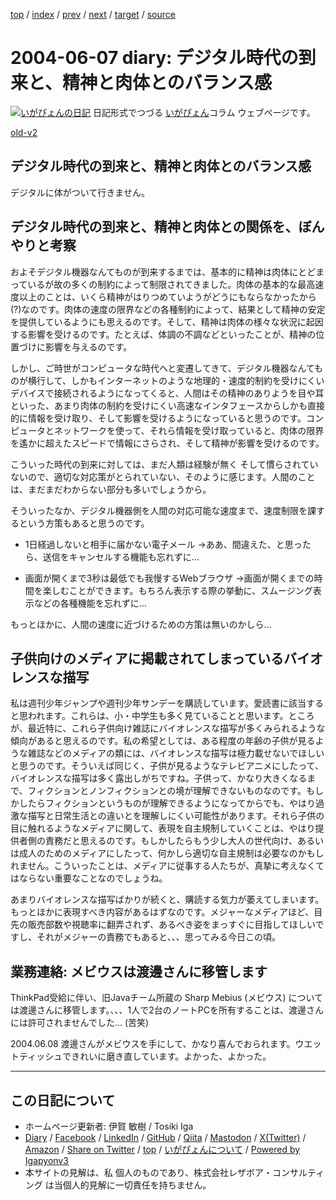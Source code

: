 [top](../index.html) 
 / [index](index.html) 
 / [prev](ig040606.html) 
 / [next](ig040608.html) 
 / [target](https://www.igapyon.jp/igapyon/diary/2004/ig040607.html) 
 / [source](https://github.com/igapyon/diary/blob/master/2004/ig040607.src.md) 

2004-06-07 diary: デジタル時代の到来と、精神と肉体とのバランス感
=====================================================================================================
[![いがぴょんの日記](https://www.igapyon.jp/igapyon/diary/images/iga202308_64.jpg "いがぴょん")](https://www.igapyon.jp/igapyon/diary/memo/memoigapyon.html) 日記形式でつづる [いがぴょん](https://www.igapyon.jp/igapyon/diary/memo/memoigapyon.html)コラム ウェブページです。

[old-v2](ig040607-orig.html)

## デジタル時代の到来と、精神と肉体とのバランス感

デジタルに体がついて行きません。


## デジタル時代の到来と、精神と肉体との関係を、ぼんやりと考察

およそデジタル機器なんてものが到来するまでは、基本的に精神は肉体にとどまっているが故の多くの制約によって制限されてきました。肉体の基本的な最高速度以上のことは、いくら精神がはりつめていようがどうにもならなかったから(?)なのです。肉体の速度の限界などの各種制約によって、結果として精神の安定を提供しているようにも思えるのです。そして、精神は肉体の様々な状況に起因する影響を受けるのです。たとえば、体調の不調などといったことが、精神の位置づけに影響を与えるのです。

しかし、ご時世がコンピュータな時代へと変遷してきて、デジタル機器なんてものが横行して、しかもインターネットのような地理的・速度的制約を受けにくいデバイスで接続されるようになってくると、人間はその精神のありようを目や耳といった、あまり肉体の制約を受けにくい高速なインタフェースからしかも直接的に情報を受け取り、そして影響を受けるようになっていると思うのです。コンピュータとネットワークを使って、それら情報を受け取っていると、肉体の限界を遙かに超えたスピードで情報にさらされ、そして精神が影響を受けるのです。

こういった時代の到来に対しては、まだ人類は経験が無く そして慣らされていないので、適切な対応策がとられていない、そのように感じます。人間のことは、まだまだわからない部分も多いでしょうから。

そういったなか、デジタル機器側を人間の対応可能な速度まで、速度制限を課するという方策もあると思うのです。

* 1日経過しないと相手に届かない電子メール
  →ああ、間違えた、と思ったら、送信をキャンセルする機能も忘れずに…
  
* 画面が開くまで3秒は最低でも我慢するWebブラウザ
  →画面が開くまでの時間を楽しむことができます。もちろん表示する際の挙動に、スムージング表示などの各種機能を忘れずに…

もっとほかに、人間の速度に近づけるための方策は無いのかしら…

## 子供向けのメディアに掲載されてしまっているバイオレンスな描写

私は週刊少年ジャンプや週刊少年サンデーを購読しています。愛読書に該当すると思われます。これらは、小・中学生も多く見ていることと思います。ところが、最近特に、これら子供向け雑誌にバイオレンスな描写が多くみられるような傾向があると思えるのです。私の希望としては、ある程度の年齢の子供が見るような雑誌などのメディアの類には、バイオレンスな描写は極力載せないでほしいと思うのです。そういえば同じく、子供が見るようなテレビアニメにしたって、バイオレンスな描写は多く露出しがちですね。子供って、かなり大きくなるまで、フィクションとノンフィクションとの境が理解できないものなのです。もしかしたらフィクションというものが理解できるようになってからでも、やはり過激な描写と日常生活との違いとを理解しにくい可能性があります。それら子供の目に触れるようなメディアに関して、表現を自主規制していくことは、やはり提供者側の責務だと思えるのです。もしかしたらもう少し大人の世代向け、あるいは成人のためのメディアにしたって、何かしら適切な自主規制は必要なのかもしれません。こういったことは、メディアに従事する人たちが、真摯に考えなくてはならない重要なことなのでしょうね。

あまりバイオレンスな描写ばかりが続くと、購読する気力が萎えてしまいます。もっとほかに表現すべき内容があるはずなのです。メジャーなメディアほど、目先の販売部数や視聴率に翻弄されず、あるべき姿をまっすぐに目指してほしいですし、それがメジャーの責務でもあると、、、思ってみる今日この頃。

## 業務連絡: メビウスは渡邊さんに移管します

ThinkPad受給に伴い、旧Javaチーム所蔵の Sharp Mebius (メビウス) については渡邊さんに移管します。、、、1人で2台のノートPCを所有することは、渡邊さんには許可されませんでした… (苦笑)

2004.06.08 渡邊さんがメビウスを手にして、かなり喜んでおられます。ウエットティッシュできれいに磨き直しています。よかった、よかった。


----------------------------------------------------------------------------------------------------

## この日記について

* ホームページ更新者: 伊賀 敏樹 / Tosiki Iga
* [Diary](https://www.igapyon.jp/igapyon/diary/) / [Facebook](https://www.facebook.com/igapyon) / [LinkedIn](https://www.linkedin.com/in/toshikiiga) / [GitHub](https://github.com/igapyon) / [Qiita](https://qiita.com/igapyon) / [Mastodon](https://social.vivaldi.net/@igapyon) / [X(Twitter)](https://twitter.com/ToshikiIga) / [Amazon](https://www.amazon.co.jp/%E4%BC%8A%E8%B3%80-%E6%95%8F%E6%A8%B9/e/B004LTQWCQ) / 
[Share on Twitter](https://twitter.com/intent/tweet?hashtags=igapyon%2Cdiary%2C%E3%81%84%E3%81%8C%E3%81%B4%E3%82%87%E3%82%93&text=%E3%83%87%E3%82%B8%E3%82%BF%E3%83%AB%E6%99%82%E4%BB%A3%E3%81%AE%E5%88%B0%E6%9D%A5%E3%81%A8%E3%80%81%E7%B2%BE%E7%A5%9E%E3%81%A8%E8%82%89%E4%BD%93%E3%81%A8%E3%81%AE%E3%83%90%E3%83%A9%E3%83%B3%E3%82%B9%E6%84%9F&url=https%3A%2F%2Fwww.igapyon.jp%2Figapyon%2Fdiary%2F2004%2Fig040607.html) / [top](../index.html) / [いがぴょんについて](https://www.igapyon.jp/igapyon/diary/memo/memoigapyon.html) / [Powered by Igapyonv3](https://github.com/igapyon/igapyonv3)
* 本サイトの見解は、私 個人のものであり、株式会社レザボア・コンサルティング は当個人的見解に一切責任を持ちません。 
